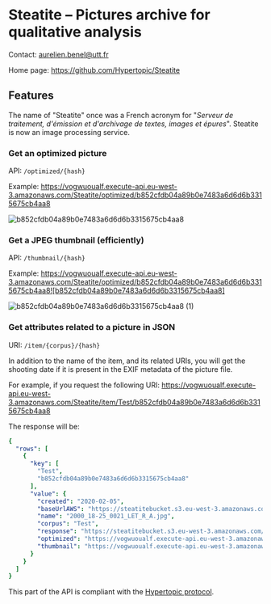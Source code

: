 Steatite – Pictures archive for qualitative analysis
====================================================

Contact: <aurelien.benel@utt.fr>

Home page: <https://github.com/Hypertopic/Steatite>

## Features

The name of "Steatite" once was a French acronym for "*Serveur de traitement, d'émission et d'archivage de textes, images et épures*". Steatite is now an image processing service.

### Get an optimized picture

API: `/optimized/{hash}`

Example: https://vogwuoualf.execute-api.eu-west-3.amazonaws.com/Steatite/optimized/b852cfdb04a89b0e7483a6d6d6b3315675cb4aa8

![b852cfdb04a89b0e7483a6d6d6b3315675cb4aa8](https://user-images.githubusercontent.com/45626870/175082351-8d980d2f-7be9-4306-8bd4-b67a692f757a.jpeg)


### Get a JPEG thumbnail (efficiently)

API: `/thumbnail/{hash}`

Example: https://vogwuoualf.execute-api.eu-west-3.amazonaws.com/Steatite/optimized/b852cfdb04a89b0e7483a6d6d6b3315675cb4aa8![b852cfdb04a89b0e7483a6d6d6b3315675cb4aa8]

![b852cfdb04a89b0e7483a6d6d6b3315675cb4aa8 (1)](https://user-images.githubusercontent.com/45626870/175082581-ecdd6aeb-319d-4927-a365-bc73d5f64a94.jpeg)

### Get attributes related to a picture in JSON

URI: `/item/{corpus}/{hash}`

In addition to the name of the item, and its related URIs,
you will get the shooting date if it is present in the EXIF metadata of the picture file.

For example, if you request the following URI:
https://vogwuoualf.execute-api.eu-west-3.amazonaws.com/Steatite/item/Test/b852cfdb04a89b0e7483a6d6d6b3315675cb4aa8

The response will be:

```yaml
{
  "rows": [
    {
      "key": [
        "Test",
        "b852cfdb04a89b0e7483a6d6d6b3315675cb4aa8"
      ],
      "value": {
        "created": "2020-02-05",
        "baseUrlAWS": "https://steatitebucket.s3.eu-west-3.amazonaws.com/",
        "name": "2000_18-25_0021_LET_R_A.jpg",
        "corpus": "Test",
        "response": "https://steatitebucket.s3.eu-west-3.amazonaws.com/Test/2000_18-25_0021_LET_R_A.jpg",
        "optimized": "https://vogwuoualf.execute-api.eu-west-3.amazonaws.com/Steatite/optimized/b852cfdb04a89b0e7483a6d6d6b3315675cb4aa8",
        "thumbnail": "https://vogwuoualf.execute-api.eu-west-3.amazonaws.com/Steatite/thumbnail/b852cfdb04a89b0e7483a6d6d6b3315675cb4aa8"
      }
    }
  ]
}
```
This part of the API is compliant with the [Hypertopic protocol](https://github.com/Hypertopic/Protocol/#item-1).


